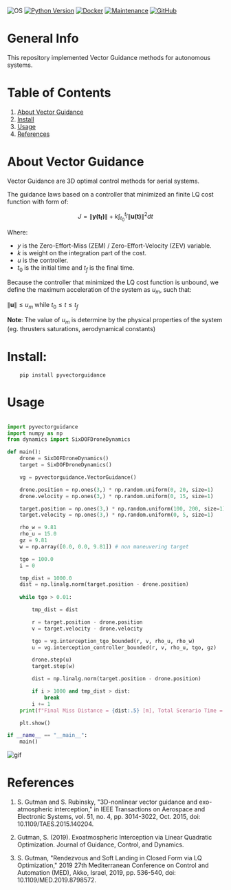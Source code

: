 ![OS](https://img.shields.io/badge/OS-Linux-red?style=flat&logo=linux)
[![Python Version](https://img.shields.io/badge/Made%20with-Python%203.10-1f425f.svg?logo=python)](https://www.python.org/)
[![Docker](https://img.shields.io/badge/Docker-available-green.svg?style=flat&logo=docker)](https://github.com/emalderson/ThePhish/tree/master/docker)
[![Maintenance](https://img.shields.io/badge/Maintained-yes-green.svg)](https://github.com/iftahnaf/pyvectorguidance)
[![GitHub](https://img.shields.io/github/license/iftahnaf/pyvectorguidance)](https://github.com/iftahnaf/pyvectorguidance/blob/main/LICENSE)


# General Info
This repository implemented Vector Guidance methods for autonomous systems.

# Table of Contents

1. [About Vector Guidance](#about-vector-guidance)
2. [Install](#install)
3. [Usage](#usage)
4. [References](#references)

# About Vector Guidance
Vector Guidance are 3D optimal control methods for aerial systems.

The guidance laws based on a controller that minimized an finite LQ cost function with form of:

$$ J = \|\mathbf{y(t_f)}\| + k \int_{t_0}^{t_f} \|\mathbf{u(t)}\|^2 dt $$

Where:
- $y$ is the Zero-Effort-Miss (ZEM) / Zero-Effort-Velocity (ZEV) variable.
- $k$ is weight on the integration part of the cost.
- $u$ is the controller.
- $t_0$ is the initial time and $t_f$ is the final time.

Because the controller that minimized the LQ cost function is unbound, we define the maximum acceleration of the system as $u_m$, such that:

$\|\mathbf{u}\| \leq u_m$ while $t_0 \leq t \leq t_f$

**Note**: The value of $u_m$ is determine by the physical properties of the system (eg. thrusters saturations, aerodynamical constants)

# Install:

        pip install pyvectorguidance

# Usage

```python

import pyvectorguidance
import numpy as np
from dynamics import SixDOFDroneDynamics

def main():
    drone = SixDOFDroneDynamics()
    target = SixDOFDroneDynamics()

    vg = pyvectorguidance.VectorGuidance()

    drone.position = np.ones(3,) * np.random.uniform(0, 20, size=1)
    drone.velocity = np.ones(3,) * np.random.uniform(0, 15, size=1)

    target.position = np.ones(3,) * np.random.uniform(100, 200, size=1)
    target.velocity = np.ones(3,) * np.random.uniform(0, 5, size=1)

    rho_w = 9.81
    rho_u = 15.0
    gz = 9.81
    w = np.array([0.0, 0.0, 9.81]) # non maneuvering target

    tgo = 100.0
    i = 0

    tmp_dist = 1000.0
    dist = np.linalg.norm(target.position - drone.position)
    
    while tgo > 0.01:

        tmp_dist = dist

        r = target.position - drone.position
        v = target.velocity - drone.velocity

        tgo = vg.interception_tgo_bounded(r, v, rho_u, rho_w)
        u = vg.interception_controller_bounded(r, v, rho_u, tgo, gz)

        drone.step(u)
        target.step(w)

        dist = np.linalg.norm(target.position - drone.position)

        if i > 1000 and tmp_dist > dist:
            break
        i += 1
    print(f"Final Miss Distance = {dist:.5} [m], Total Scenario Time = {i  * drone.time_step} [sec]")

    plt.show()

if __name__ == "__main__":
    main()

```

![gif](doc/example.gif)


# References

1. S. Gutman and S. Rubinsky, "3D-nonlinear vector guidance and exo-atmospheric interception," in IEEE Transactions on Aerospace and Electronic Systems, vol. 51, no. 4, pp. 3014-3022, Oct. 2015, doi: 10.1109/TAES.2015.140204.

2. Gutman, S. (2019). Exoatmospheric Interception via Linear Quadratic Optimization. Journal of Guidance, Control, and Dynamics.

3. S. Gutman, "Rendezvous and Soft Landing in Closed Form via LQ Optimization," 2019 27th Mediterranean Conference on Control and Automation (MED), Akko, Israel, 2019, pp. 536-540, doi: 10.1109/MED.2019.8798572.